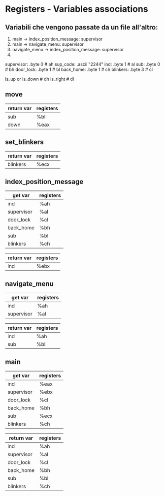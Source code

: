 # Registers - Variables associations

## Variabili che vengono passate da un file all'altro:

1. main -> index_position_message: supervisor
2. main -> navigate_menu: supervisor
3. navigate_menu -> index_position_message: supervisor
4. 

supervisor: .byte 0         # ah
sup_code:   .ascii "2244"
ind:        .byte 1         # al
sub:        .byte 0         # bh
door_lock:  .byte 1         # bl
back_home:  .byte 1         # ch
blinkers:   .byte 3         # cl

is_up or is_down			# dh
is_right					# dl

## move

| return var    | registers     |
| -----------   | -----------   |
| sub           | %bl           | needed in index_position_message
| down          | %eax          | needed in index_position_message and navigate_menu

## set_blinkers

| return var    | registers     |
| -----------   | -----------   |
| blinkers      | %ecx          |

## index_position_message

| get var       | registers     |
| -----------   | -----------   |
| ind           | %ah           |
| supervisor    | %al           |
| door_lock     | %cl           |
| back_home     | %bh           |
| sub           | %bl           |
| blinkers      | %ch           |

| return var    | registers     |
| -----------   | -----------   |
| ind           | %ebx          |

## navigate_menu

| get var       | registers     |
| -----------   | -----------   |
| ind           | %ah          |
| supervisor    | %al          |

| return var    | registers     |
| -----------   | -----------   |
| ind           | %ah          |
| sub           | %bl           |

## main

| get var       | registers     |
| -----------   | -----------   |
| ind           | %eax          |
| supervisor    | %ebx          |
| door_lock     | %cl           |
| back_home     | %bh           |
| sub           | %ecx          |
| blinkers      | %ch           |

| return var    | registers     |
| -----------   | -----------   |
| ind           | %ah           |
| supervisor    | %al           |
| door_lock     | %cl           |
| back_home     | %bh           |
| sub           | %bl           |
| blinkers      | %ch           |
